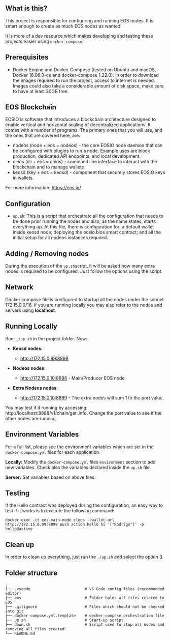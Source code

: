 ## What is this?
This project is responsible for configuring and running EOS nodes. It is smart enough to create as much EOS nodes as wanted.

It is more of a dev resource which makes developing and testing these projects easier using `docker-compose`.

## Prerequisites
 - Docker Engine and Docker Compose  (tested on Ubuntu and macOS, Docker 18.06.0-ce and docker-compose 1.22.0). In order to download the images required to run the project, access to internet is needed. Images could also take a considerable amount of disk space, make sure to have at least 30GB free.

## EOS Blockchain
EOSIO is software that introduces a blockchain architecture designed to enable vertical and horizontal scaling of decentralized applications. It comes with a number of programs. The primary ones that you will use, and the ones that are covered here, are:

- nodeos (node + eos = nodeos) - the core EOSIO node daemon that can be configured with plugins to run a node. Example uses are block production, dedicated API endpoints, and local development.
- cleos (cli + eos = cleos) - command line interface to interact with the blockchain and to manage wallets
- keosd (key + eos = keosd) - component that securely stores EOSIO keys in wallets. 

For more information: https://eos.io/

## Configuration     
- `up.sh`: This is a script that orchestrate all the configuration that needs to be done prior running the nodes and also, as the name states, starts everything up. At this file, there is configuration for: a default wallet inside keosd node; deploying the eosio.bios smart contract; and all the initial setup for all nodeos instances required.

## Adding / Removing nodes
During the execution of the `up.sh`script, it will be asked how many extra nodes is required to be configured. Just follow the options using the script.

## Network 
Docker compose file is configured to startup all the nodes under the subnet 172.15.0.0/16. If you are running locally you may also refer to the nodes and servers using **localhost**.

## Running Locally
Run: `./up.sh` in the project folder.
Now:
 - **Keosd nodes**:
    - http://172.15.0.99:8899
    
 - **Nodeos nodes**:
    - http://172.15.0.10:8888 - Main/Producer EOS node
    
- **Extra Nodeos nodes**:
    - http://172.15.0.10:8889 - The extra nodes will sum 1 to the port value.

You may test if it running by accessing: http://localhost:8888/v1/chain/get_info. Change the port value to see if the other nodes are running.

## Environment Variables
For a full list, please see the environment variables which are set in the `docker-compose.yml` files for each application.  

**Locally:** Modify the `docker-compose.yml` files `environment` section to add new variables. Check also the variables declared inside the `up.sh` file.

**Server:** Set variables based on above files.

## Testing
If the Hello contract was deployed during the configuration, an easy way to test if it works is to execute the following command:

```
docker exec -it eos-main-node cleos --wallet-url http://172.15.0.99:8899 push action hello hi '["Rodrigo"]' -p hello@active
```

## Clean up
In order to clean up everything, just run the `./up.sh` and select the option 3.

## Folder structure
    .
    ├── .vscode                        # VS Code config files (recommended editor)
    ├── eos                            # Folder holds all files related to EOS
    ├── .gitignore                     # Files which should not be checked into git
    ├── docker-compose.yml.template    # docker-compose orchestration file
    ├── up.sh                          # Start-up script
    ├── down.sh                        # Script used to stop all nodes and removing all files created.
    └── README.md
